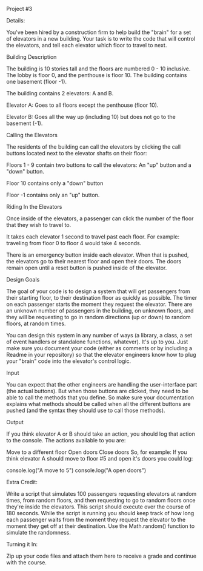 Project #3

Details:

You've been hired by a construction firm to help build the "brain" for a set of elevators in a new building. Your task is to write the code that will control the elevators, and tell each elevator which floor to travel to next.

Building Description

The building is 10 stories tall and the floors are numbered 0 - 10 inclusive. The lobby is floor 0, and the penthouse is floor 10. The building contains one basement (floor -1).

The building contains 2 elevators: A and B.

Elevator A: Goes to all floors except the penthouse (floor 10).

Elevator B: Goes all the way up (including 10) but does not go to the basement (-1).

Calling the Elevators

The residents of the building can call the elevators by clicking the call buttons located next to the elevator shafts on their floor:

Floors 1 - 9 contain two buttons to call the elevators: An "up" button and a "down" button.

Floor 10 contains only a "down" button

Floor -1 contains only an "up" button.

Riding In the Elevators

Once inside of the elevators, a passenger can click the number of the floor that they wish to travel to.

It takes each elevator 1 second to travel past each floor. For example: traveling from floor 0 to floor 4 would take 4 seconds.

There is an emergency button inside each elevator. When that is pushed, the elevators go to their nearest floor and open their doors. The doors remain open until a reset button is pushed inside of the elevator.

Design Goals

The goal of your code is to design a system that will get passengers from their starting floor, to their destination floor as quickly as possible. The timer on each passenger starts the moment they request the elevator. There are an unknown number of passengers in the building, on unknown floors, and they will be requesting to go in random directions (up or down) to random floors, at random times.

You can design this system in any number of ways (a library, a class, a set of event handlers or standalone functions, whatever). It's up to you. Just make sure you document your code (either as comments or by including a Readme in your repository) so that the elevator engineers know how to plug your "brain" code into the elevator's control logic.

Input

You can expect that the other engineers are handling the user-interface part (the actual buttons). But when those buttons are clicked, they need to be able to call the methods that you define. So make sure your documentation explains what methods should be called when all the different buttons are pushed (and the syntax they should use to call those methods).

Output

If you think elevator A or B should take an action, you should log that action to the console. The actions available to you are:

Move to a different floor
Open doors
Close doors
So, for example: If you think elevator A should move to floor #5 and open it's doors you could log:

console.log("A move to 5") console.log("A open doors")

Extra Credit:

Write a script that simulates 100 passengers requesting elevators at random times, from random floors, and then requesting to go to random floors once they're inside the elevators. This script should execute over the course of 180 seconds. While the script is running you should keep track of how long each passenger waits from the moment they request the elevator to the moment they get off at their destination. Use the Math.random() function to simulate the randomness.

Turning it In:

Zip up your code files and attach them here to receive a grade and continue with the course.
